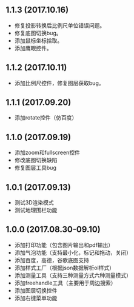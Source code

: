 ## 1.1.3 (2017.10.16)

* 修复投影转换后比例尺单位错误问题。
* 修复底图切换bug。
* 添加鼠标坐标拾取。
* 添加鹰眼控件。

## 1.1.2 (2017.10.11)

* 添加比例尺控件，修复图层获取bug。

## 1.1.1 (2017.09.20)

* 添加rotate控件（仿百度）

## 1.1.0 (2017.09.19)

* 添加zoom和fullscreen控件
* 修改底图切换缺陷
* 修复图层工具bug

## 1.0.1 (2017.09.13)

* 测试3D渲染模式
* 测试地理围栏功能

## 1.0.0 (2017.08.30-09.10)

* 添加打印功能（包含图片输出和pdf输出）
* 添加气泡功能（支持最小化，标记和拖动，关闭）
* 添加百度，高德，谷歌底图支持
* 添加样式工厂（根据json数据解析ol样式）
* 添加测量工具（支持三种测量方式六种测量模式）
* 添加freehandle工具（主要用于周边搜索）
* 添加图层切换控件
* 添加右键菜单功能

